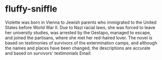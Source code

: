 # fluffy-sniffle
Violette was born in Vienna to Jewish parents who immigrated to the United States before World War II. Due to Nazi racial laws, she was forced to leave her university studies, was arrested by the Gestapo, managed to escape, and joined the partisans, where she met her red-haired lover. The novel is based on testimonies of survivors of the extermination camps, and although the names and places have been changed, the descriptions are accurate and based on survivors' testimonials      Email: 
